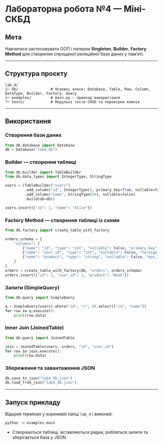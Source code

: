 # Лабораторна робота №4 — Міні-СКБД

## Мета

Навчитися застосовувати ООП і патерни **Singleton**, **Builder**, **Factory Method** для створення спрощеної реляційної бази даних у пам’яті.

---

## Структура проєкту

```
lab_4/
├─ db/               # Основні класи: Database, Table, Row, Column, DataType, Builder, Factory, Query
├─ examples/         # main.py — приклад використання
└─ tests/            # Модульні тести CRUD та перевірки ключів
```

---

## Використання

### Створення бази даних

```python
from db.database import Database
db = Database("lab4_db")
```

### Builder — створення таблиці

```python
from db.builder import TableBuilder
from db.data_types import IntegerType, StringType

users = (TableBuilder("users")
         .add_column("id", IntegerType(), primary_key=True, nullable=False)
         .add_column("name", StringType(50), nullable=False)
         .build(db=db))

users.insert({"id": 1, "name": "Alice"})
```

### Factory Method — створення таблиці із схеми

```python
from db.factory import create_table_with_factory

orders_schema = {
    "columns": [
        {"name": "id", "type": "int", "nullable": False, "primary_key": True},
        {"name": "user_id", "type": "int", "nullable": False, "foreign_key": ("users", "id")},
        {"name": "product", "type": "string", "nullable": False, "max_length": 100}
    ]
}
orders = create_table_with_factory(db, "orders", orders_schema)
orders.insert({"id": 1, "user_id": 1, "product": "Book"})
```

### Запити (SimpleQuery)

```python
from db.query import SimpleQuery

q = SimpleQuery(users).where("id", ">", 0).select(["id", "name"])
for row in q.execute():
    print(row.data)
```

### Inner Join (JoinedTable)

```python
from db.query import JoinedTable

join = JoinedTable(users, orders, "id", "user_id")
for row in join.execute():
    print(row.data)
```

### Збереження та завантаження JSON

```python
db.save_to_json("lab4_db.json")
db.load_from_json("lab4_db.json")
```

---

## Запуск прикладу

Відкрий термінал у кореневій папці `lab_4` і виконай:

```bash
python -m examples.main
```

* Створюються таблиці, вставляються рядки, робляться запити та зберігається база у JSON.
